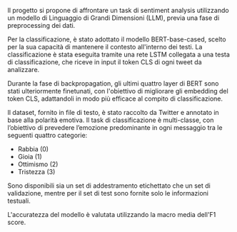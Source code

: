 Il progetto si propone di affrontare un task di sentiment analysis utilizzando un modello di Linguaggio di Grandi Dimensioni (LLM), previa una fase di preprocessing dei dati.

Per la classificazione, è stato adottato il modello BERT-base-cased, scelto per la sua capacità di mantenere il contesto all'interno dei testi. La classificazione è stata eseguita tramite una rete LSTM collegata a una testa di classificazione, che riceve in input il token CLS di ogni tweet da analizzare.

Durante la fase di backpropagation, gli ultimi quattro layer di BERT sono stati ulteriormente finetunati, con l'obiettivo di migliorare gli embedding del token CLS, adattandoli in modo più efficace al compito di classificazione.

Il dataset, fornito in file di testo, è stato raccolto da Twitter e annotato in base alla polarità emotiva. Il task di classificazione è multi-classe, con l’obiettivo di prevedere l’emozione predominante in ogni messaggio tra le seguenti quattro categorie:
-  Rabbia (0)
-  Gioia (1)  
-  Ottimismo (2)
-  Tristezza (3)

Sono disponibili sia un set di addestramento etichettato che un set di validazione, mentre per il set di test sono fornite solo le informazioni testuali.

L'accuratezza del modello è valutata utilizzando la macro media dell'F1 score.
